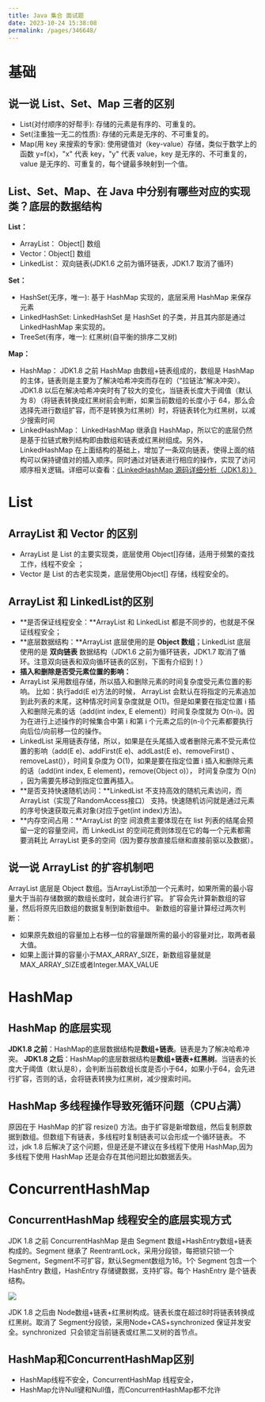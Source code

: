 ```yaml
---
title: Java 集合 面试题
date: 2023-10-24 15:38:08
permalink: /pages/346648/
---
```

# 基础

## 说一说 List、Set、Map 三者的区别

- List(对付顺序的好帮手): 存储的元素是有序的、可重复的。
- Set(注重独一无二的性质): 存储的元素是无序的、不可重复的。
- Map(用 key 来搜索的专家): 使用键值对（key-value）存储，类似于数学上的函数 y=f(x)，"x" 代表 key，"y" 代表 value，key 是无序的、不可重复的，value 是无序的、可重复的，每个键最多映射到一个值。

## List、Set、Map、在 Java 中分别有哪些对应的实现类？底层的数据结构

**List：**

- ArrayList： Object[] 数组
- Vector：Object[] 数组
- LinkedList： 双向链表(JDK1.6 之前为循环链表，JDK1.7 取消了循环)

**Set：**

- HashSet(无序，唯一): 基于 HashMap 实现的，底层采用 HashMap 来保存元素
- LinkedHashSet: LinkedHashSet 是 HashSet 的子类，并且其内部是通过 LinkedHashMap 来实现的。
- TreeSet(有序，唯一): 红黑树(自平衡的排序二叉树)

**Map：**

- HashMap： JDK1.8 之前 HashMap 由数组+链表组成的，数组是 HashMap 的主体，链表则是主要为了解决哈希冲突而存在的（“拉链法”解决冲突）。JDK1.8 以后在解决哈希冲突时有了较大的变化，当链表长度大于阈值（默认为 8）（将链表转换成红黑树前会判断，如果当前数组的长度小于 64，那么会选择先进行数组扩容，而不是转换为红黑树）时，将链表转化为红黑树，以减少搜索时间
- LinkedHashMap： LinkedHashMap 继承自 HashMap，所以它的底层仍然是基于拉链式散列结构即由数组和链表或红黑树组成。另外，LinkedHashMap 在上面结构的基础上，增加了一条双向链表，使得上面的结构可以保持键值对的插入顺序。同时通过对链表进行相应的操作，实现了访问顺序相关逻辑。详细可以查看：[《LinkedHashMap 源码详细分析（JDK1.8）》](https://www.imooc.com/article/22931)
## 

# List

## ArrayList 和 Vector 的区别

- ArrayList 是 List 的主要实现类，底层使用 Object[]存储，适用于频繁的查找工作，线程不安全 ；
- Vector 是 List 的古老实现类，底层使用Object[] 存储，线程安全的。

## ArrayList 和 LinkedList的区别

- **是否保证线程安全：**ArrayList 和 LinkedList 都是不同步的，也就是不保证线程安全；
- **底层数据结构：**ArrayList 底层使用的是 **Object 数组**；LinkedList 底层使用的是 **双向链表** 数据结构（JDK1.6 之前为循环链表，JDK1.7 取消了循环。注意双向链表和双向循环链表的区别，下面有介绍到！）
- **插入和删除是否受元素位置的影响：**
- ArrayList 采用数组存储，所以插入和删除元素的时间复杂度受元素位置的影响。 比如：执行add(E e)方法的时候， ArrayList 会默认在将指定的元素追加到此列表的末尾，这种情况时间复杂度就是 O(1)。但是如果要在指定位置 i 插入和删除元素的话（add(int index, E element)）时间复杂度就为 O(n-i)。因为在进行上述操作的时候集合中第 i 和第 i 个元素之后的(n-i)个元素都要执行向后位/向前移一位的操作。
- LinkedList 采用链表存储，所以，如果是在头尾插入或者删除元素不受元素位置的影响（add(E e)、addFirst(E e)、addLast(E e)、removeFirst() 、 removeLast()），时间复杂度为 O(1)，如果是要在指定位置 i 插入和删除元素的话（add(int index, E element)，remove(Object o)）， 时间复杂度为 O(n) ，因为需要先移动到指定位置再插入。
- **是否支持快速随机访问：**LinkedList 不支持高效的随机元素访问，而 ArrayList（实现了RandomAccess接口） 支持。快速随机访问就是通过元素的序号快速获取元素对象(对应于get(int index)方法)。
- **内存空间占用：**ArrayList 的空 间浪费主要体现在在 list 列表的结尾会预留一定的容量空间，而 LinkedList 的空间花费则体现在它的每一个元素都需要消耗比 ArrayList 更多的空间（因为要存放直接后继和直接前驱以及数据）。


## 说一说 ArrayList 的扩容机制吧



ArrayList 底层是 Object 数组。当ArrayList添加一个元素时，如果所需的最小容量大于当前存储数据的数组长度时，就会进行扩容。
扩容会先计算新数组的容量，然后将原先旧数组的数据复制到新数组中。
新数组的容量计算经过两次判断：

- 如果原先数组的容量加上右移一位的容量跟所需的最小的容量对比，取两者最大值。
- 如果上面计算的容量小于MAX_ARRAY_SIZE，新数组容量就是MAX_ARRAY_SIZE或者Integer.MAX_VALUE


# HashMap
## HashMap 的底层实现

**JDK1.8 之前**：HashMap的底层数据结构是**数组+链表**。链表是为了解决哈希冲突。
**JDK1.8 之后**：HashMap的底层数据结构是**数组+链表+红黑树**。当链表的长度大于阈值（默认是8），会判断当前数组长度是否小于64，如果小于64，会先进行扩容，否则的话，会将链表转换为红黑树，减少搜索时间。


## HashMap 多线程操作导致死循环问题（CPU占满）

原因在于 HashMap 的扩容 resize() 方法。由于扩容是新增数组，然后复制原数据到数组。但数组下有链表，多线程时复制链表可以会形成一个循环链表。 不过，jdk 1.8 后解决了这个问题，但是还是不建议在多线程下使用 HashMap,因为多线程下使用 HashMap 还是会存在其他问题比如数据丢失。  

# ConcurrentHashMap
## ConcurrentHashMap 线程安全的底层实现方式

JDK 1.8 之前 ConcurrentHashMap 是由 Segment 数组+HashEntry数组+链表构成的。Segment 继承了 ReentrantLock，采用分段锁，每把锁只锁一个 Segment，Segment不可扩容，默认Segment数组为16。1个 Segment 包含一个HashEntry 数组，HashEntry 存储键数据，支持扩容。每个 HashEntry 是个链表结构。

![](https://img2022.cnblogs.com/blog/973628/202210/973628-20221028181538097-195189103.png#id=f86LF&originHeight=563&originWidth=1021&originalType=binary&ratio=1&rotation=0&showTitle=false&status=done&style=none&title=)

JDK 1.8 之后由 Node数组+链表+红黑树构成。链表长度在超过8时将链表转换成红黑树。取消了 Segment分段锁，采用Node+CAS+synchronized 保证并发安全。synchronized  只会锁定当前链表或红黑二叉树的首节点。


## HashMap和ConcurrentHashMap区别

- HashMap线程不安全，ConcurrentHashMap 线程安全，
- HashMap允许Null键和Null值，而ConcurrentHashMap都不允许  
